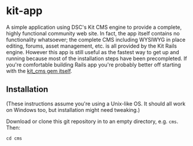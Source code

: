 kit-app
=======

A simple application using DSC's Kit CMS engine to provide a complete, highly functional community web site.  In fact, the app
itself contains no functionality whatsoever; the complete CMS including WYSIWYG in place editing, forums, asset management,
etc. is all provided by the Kit Rails engine.  However this app is still useful as the fastest way to get up and running because 
most of the installation steps have been precompleted.  If you're comfortable building Rails app you're probably better off
starting with the [kit_cms gem itself](https://github.com/dsc-os/kit_cms).

Installation
------------

(These instructions assume you're using a Unix-like OS.  It should all work on Windows too, but installation might need tweaking.)

Download or clone this git repository in to an empty directory, e.g. `cms`.  Then:

    cd cms
    
    
